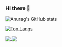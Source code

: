 ### Hi there 👋

![Anurag's GitHub stats](https://github-readme-stats.vercel.app/api?username=jhonatancassante&show_icons=true&theme=radical)

[![Top Langs](https://github-readme-stats.vercel.app/api/top-langs/?username=jhonatancassante&layout=compact)](https://github.com/jhonatancassante/github-readme-stats)

<a href="https://github.com/anuraghazra/github-readme-stats">
  <img align="center" src="https://github-readme-stats.vercel.app/api/pin/?username=jhonatancassante&repo=github-readme-stats" />
</a>
<a href="https://github.com/anuraghazra/convoychat">
  <img align="center" src="https://github-readme-stats.vercel.app/api/pin/?username=jhonatancassante&repo=convoychat" />
</a>

<!--
**jhonatancassante/jhonatancassante** is a ✨ _special_ ✨ repository because its `README.md` (this file) appears on your GitHub profile.

Here are some ideas to get you started:

- 🔭 I’m currently working on ...
- 🌱 I’m currently learning ...
- 👯 I’m looking to collaborate on ...
- 🤔 I’m looking for help with ...
- 💬 Ask me about ...
- 📫 How to reach me: ...
- 😄 Pronouns: ...
- ⚡ Fun fact: ...
-->
